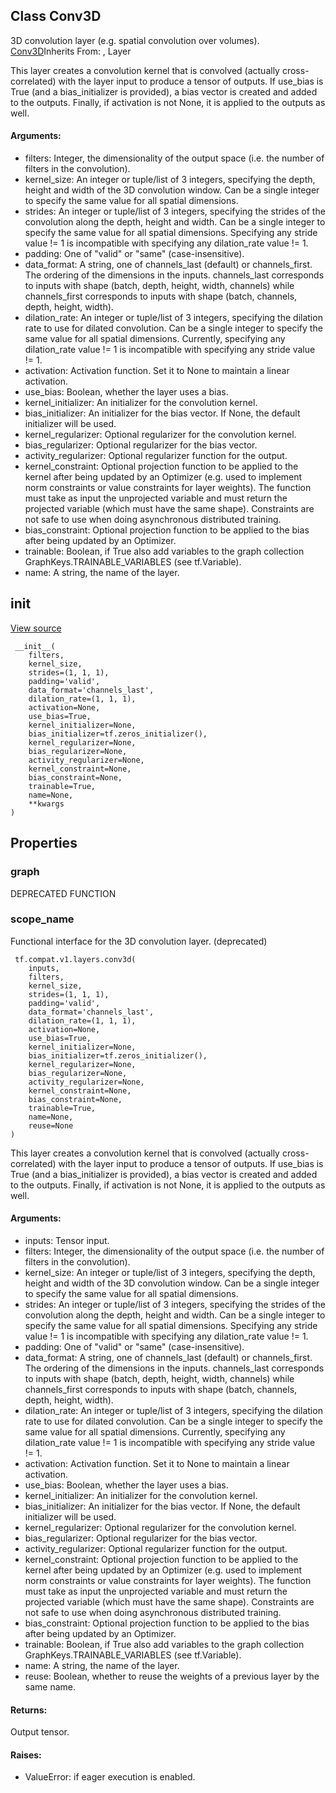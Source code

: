 ## Class Conv3D
3D convolution layer (e.g. spatial convolution over volumes).
[Conv3D](https://tensorflow.google.cn/api_docs/python/tf/keras/layers/Conv3D)Inherits From: , Layer

This layer creates a convolution kernel that is convolved (actually cross-correlated) with the layer input to produce a tensor of outputs. If use_bias is True (and a bias_initializer is provided), a bias vector is created and added to the outputs. Finally, if activation is not None, it is applied to the outputs as well.
#### Arguments:
- filters: Integer, the dimensionality of the output space (i.e. the number of filters in the convolution).
- kernel_size: An integer or tuple/list of 3 integers, specifying the depth, height and width of the 3D convolution window. Can be a single integer to specify the same value for all spatial dimensions.
- strides: An integer or tuple/list of 3 integers, specifying the strides of the convolution along the depth, height and width. Can be a single integer to specify the same value for all spatial dimensions. Specifying any stride value != 1 is incompatible with specifying any dilation_rate value != 1.
- padding: One of "valid" or "same" (case-insensitive).
- data_format: A string, one of channels_last (default) or channels_first. The ordering of the dimensions in the inputs. channels_last corresponds to inputs with shape (batch, depth, height, width, channels) while channels_first corresponds to inputs with shape (batch, channels, depth, height, width).
- dilation_rate: An integer or tuple/list of 3 integers, specifying the dilation rate to use for dilated convolution. Can be a single integer to specify the same value for all spatial dimensions. Currently, specifying any dilation_rate value != 1 is incompatible with specifying any stride value != 1.
- activation: Activation function. Set it to None to maintain a linear activation.
- use_bias: Boolean, whether the layer uses a bias.
- kernel_initializer: An initializer for the convolution kernel.
- bias_initializer: An initializer for the bias vector. If None, the default initializer will be used.
- kernel_regularizer: Optional regularizer for the convolution kernel.
- bias_regularizer: Optional regularizer for the bias vector.
- activity_regularizer: Optional regularizer function for the output.
- kernel_constraint: Optional projection function to be applied to the kernel after being updated by an Optimizer (e.g. used to implement norm constraints or value constraints for layer weights). The function must take as input the unprojected variable and must return the projected variable (which must have the same shape). Constraints are not safe to use when doing asynchronous distributed training.
- bias_constraint: Optional projection function to be applied to the bias after being updated by an Optimizer.
- trainable: Boolean, if True also add variables to the graph collection GraphKeys.TRAINABLE_VARIABLES (see tf.Variable).
- name: A string, the name of the layer.
## __init__
[View source](https://github.com/tensorflow/tensorflow/blob/r2.0/tensorflow/python/layers/convolutional.py#L486-L521)


```
 __init__(
    filters,
    kernel_size,
    strides=(1, 1, 1),
    padding='valid',
    data_format='channels_last',
    dilation_rate=(1, 1, 1),
    activation=None,
    use_bias=True,
    kernel_initializer=None,
    bias_initializer=tf.zeros_initializer(),
    kernel_regularizer=None,
    bias_regularizer=None,
    activity_regularizer=None,
    kernel_constraint=None,
    bias_constraint=None,
    trainable=True,
    name=None,
    **kwargs
)
```
## Properties
### graph
DEPRECATED FUNCTION
### scope_name
Functional interface for the 3D convolution layer. (deprecated)

```
 tf.compat.v1.layers.conv3d(
    inputs,
    filters,
    kernel_size,
    strides=(1, 1, 1),
    padding='valid',
    data_format='channels_last',
    dilation_rate=(1, 1, 1),
    activation=None,
    use_bias=True,
    kernel_initializer=None,
    bias_initializer=tf.zeros_initializer(),
    kernel_regularizer=None,
    bias_regularizer=None,
    activity_regularizer=None,
    kernel_constraint=None,
    bias_constraint=None,
    trainable=True,
    name=None,
    reuse=None
)
```
This layer creates a convolution kernel that is convolved (actually cross-correlated) with the layer input to produce a tensor of outputs. If use_bias is True (and a bias_initializer is provided), a bias vector is created and added to the outputs. Finally, if activation is not None, it is applied to the outputs as well.
#### Arguments:
- inputs: Tensor input.
- filters: Integer, the dimensionality of the output space (i.e. the number of filters in the convolution).
- kernel_size: An integer or tuple/list of 3 integers, specifying the depth, height and width of the 3D convolution window. Can be a single integer to specify the same value for all spatial dimensions.
- strides: An integer or tuple/list of 3 integers, specifying the strides of the convolution along the depth, height and width. Can be a single integer to specify the same value for all spatial dimensions. Specifying any stride value != 1 is incompatible with specifying any dilation_rate value != 1.
- padding: One of "valid" or "same" (case-insensitive).
- data_format: A string, one of channels_last (default) or channels_first. The ordering of the dimensions in the inputs. channels_last corresponds to inputs with shape (batch, depth, height, width, channels) while channels_first corresponds to inputs with shape (batch, channels, depth, height, width).
- dilation_rate: An integer or tuple/list of 3 integers, specifying the dilation rate to use for dilated convolution. Can be a single integer to specify the same value for all spatial dimensions. Currently, specifying any dilation_rate value != 1 is incompatible with specifying any stride value != 1.
- activation: Activation function. Set it to None to maintain a linear activation.
- use_bias: Boolean, whether the layer uses a bias.
- kernel_initializer: An initializer for the convolution kernel.
- bias_initializer: An initializer for the bias vector. If None, the default initializer will be used.
- kernel_regularizer: Optional regularizer for the convolution kernel.
- bias_regularizer: Optional regularizer for the bias vector.
- activity_regularizer: Optional regularizer function for the output.
- kernel_constraint: Optional projection function to be applied to the kernel after being updated by an Optimizer (e.g. used to implement norm constraints or value constraints for layer weights). The function must take as input the unprojected variable and must return the projected variable (which must have the same shape). Constraints are not safe to use when doing asynchronous distributed training.
- bias_constraint: Optional projection function to be applied to the bias after being updated by an Optimizer.
- trainable: Boolean, if True also add variables to the graph collection GraphKeys.TRAINABLE_VARIABLES (see tf.Variable).
- name: A string, the name of the layer.
- reuse: Boolean, whether to reuse the weights of a previous layer by the same name.
#### Returns:
Output tensor.
#### Raises:
- ValueError: if eager execution is enabled.

